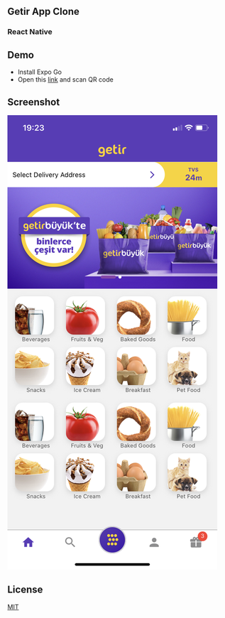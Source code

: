 ## Getir App Clone

### React Native



## Demo

- Install Expo Go
- Open this [link](https://expo.dev/%40thegulle/app?serviceType=classic&distribution=expo-go&releaseChannel=default) and scan QR code

## Screenshot

![Screenshot](/screenshot.PNG "App screenshot.")

## License
[MIT](https://choosealicense.com/licenses/mit/)
